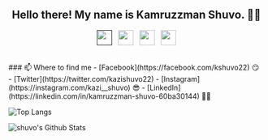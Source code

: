 <h2 align="center">Hello there! My name is Kamruzzman Shuvo. 👋🤓</h2>

<!--
**kazishuvo22/kazishuvo22** is a ✨ _special_ ✨ repository because its `README.md` (this file) appears on your GitHub profile.
-->
<p align='center'>
<a href=""><img height="30" src="https://github.com/kazishuvo22/kazishuvo22/blob/master/icon/dev.png?raw=true"></a>&nbsp;&nbsp;
<a href="https://twitter.com/kazishuvo22"><img height="30" src="https://github.com/kazishuvo22/kazishuvo22/blob/master/icon/twitter.png?raw=true"></a>&nbsp;&nbsp;
<a href="https://instagram.com/kazi__shuvo"><img height="30" src="https://github.com/kazishuvo22/kazishuvo22/blob/master/icon/instagram.jpg?raw=true"></a>&nbsp;&nbsp;
<a href="https://www.linkedin.com/in/kamruzzman-shuvo-60ba30144/"><img height="30" src="https://github.com/kazishuvo22/kazishuvo22/blob/master/icon/linkedin.png?raw=true"></a>
</p>
<br>
### 📫 Where to find me
- [Facebook](https://facebook.com/kshuvo22) 😏
- [Twitter](https://twitter.com/kazishuvo22)
- [Instagram](https://instagram.com/kazi__shuvo) 😎
- [LinkedIn](https://linkedin.com/in/kamruzzman-shuvo-60ba30144) 👨💼

![Top Langs](https://github-readme-stats.vercel.app/api/top-langs/?username=kazishuvo22)


![shuvo's Github Stats](https://github-readme-stats.vercel.app/api?username=kazishuvo22&show_icons=true&theme=radical)
